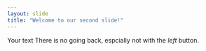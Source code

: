 ```yaml
---
layout: slide
title: "Welcome to our second slide!"
---
```

Your text
There is no going back, espcially not with the *left* button.
